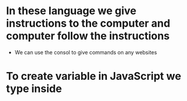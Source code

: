 # In these language we give instructions to the computer and computer follow the instructions 
* We can use the consol to give commands on any websites

# To create variable in JavaScript we type inside <script> let, the name of variable, then = what's inside variable
* We can run the instructions one after another dividing them with semicolons

# Now i gonna create couple buttons for my future project
